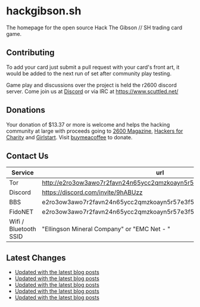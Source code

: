 # hackgibson.sh
The homepage for the open source Hack The Gibson // SH trading card game.


## Contributing

To add your card just submit a pull request with your card's front art, it would be added to the next run of set after community play testing.

Game play and discussions over the project is held the r2600 discord server. Come join us at [Discord](https://discord.com/invite/9hABUzz) or via IRC at https://www.scuttled.net/


## Donations

Your donation of $13.37 or more is welcome and helps the hacking community at large with proceeds going to [2600 Magazine](https://2600.com/), [Hackers for Charity](https://hackersforcharity.org) and [Girlstart](https://girlstart.org).  Visit [buymeacoffee](https://www.buymeacoffee.com/hackgibson.sh) to donate.


## Contact Us

Service | url
-|-
Tor | http://e2ro3ow3awo7r2favn24n65ycc2qmzkoayn5r57e3f56nvjwdcgg32ad.onion
Discord | https://discord.com/invite/9hABUzz
BBS | e2ro3ow3awo7r2favn24n65ycc2qmzkoayn5r57e3f56nvjwdcgg32ad.onion:23
FidoNET | e2ro3ow3awo7r2favn24n65ycc2qmzkoayn5r57e3f56nvjwdcgg32ad.onion:24554
Wifi / Bluetooth SSID | "Ellingson Mineral Company" or "EMC Net - <fidonet address>"

## Latest Changes
<!-- BLOG-POST-LIST:START -->
- [Updated with the latest blog posts](https://github.com/DFW2600/hackgibson.sh/commit/c29c8dda8e95bee747aa431ee614698e4dd15fe1)
- [Updated with the latest blog posts](https://github.com/DFW2600/hackgibson.sh/commit/55128855fc12447ad97aebf1a324d0ff8b00991e)
- [Updated with the latest blog posts](https://github.com/DFW2600/hackgibson.sh/commit/5faaec3b72aaada60bdb79e7080fe3f158ad036b)
- [Updated with the latest blog posts](https://github.com/DFW2600/hackgibson.sh/commit/1e88966fe06bfa605f19fadb8cc152e5b6fce919)
- [Updated with the latest blog posts](https://github.com/DFW2600/hackgibson.sh/commit/357b9449a38de46540e8e82bcecba8ddd2bf5f6f)
<!-- BLOG-POST-LIST:END -->
